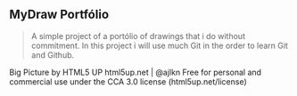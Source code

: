 ## MyDraw Portfólio

> A simple project of a portólio of drawings that i do without commitment. In this project i will use much Git in the order to learn Git and Github.

Big Picture by HTML5 UP
html5up.net | @ajlkn
Free for personal and commercial use under the CCA 3.0 license (html5up.net/license)
